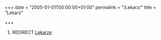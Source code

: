 +++
date = "2005-01-01T00:00:00+01:00"
permalink = "/Lekarz/"
title = "Lekarz"

+++

1.  REDIRECT [Lekarze](/atopedia/Lekarze "wikilink")
